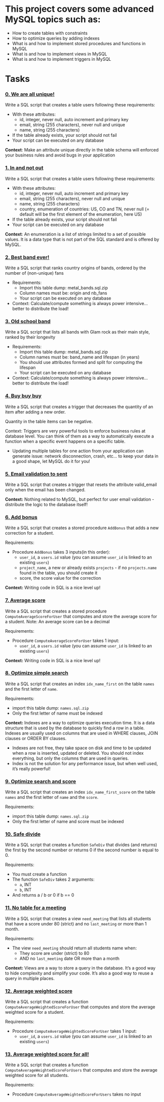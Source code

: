 # This project covers some advanced MySQL topics such as:
- How to create tables with constraints
- How to optimize queries by adding indexes
- What is and how to implement stored procedures and functions in MySQL
- What is and how to implement views in MySQL
- What is and how to implement triggers in MySQL


# Tasks

### [**0. We are all unique!**](./0-uniq_users.sql)
Write a SQL script that creates a table users following these requirements:

- With these attributes:
    - id, integer, never null, auto increment and primary key
    - email, string (255 characters), never null and unique
    - name, string (255 characters)
- If the table already exists, your script should not fail
- Your script can be executed on any database

**Context**: Make an attribute unique directly in the table schema will enforced your business rules and avoid bugs in your application

### [**1. In and not out**](./1-country_users.sql)
Write a SQL script that creates a table users following these requirements:

- With these attributes:
    - id, integer, never null, auto increment and primary key
    - email, string (255 characters), never null and unique
    - name, string (255 characters)
    - country, enumeration of countries: US, CO and TN, never null (= default will be the first element of the enumeration, here US)
- If the table already exists, your script should not fail
- Your script can be executed on any database

**Context**: An enumeration is a list of strings limited to a set of possible values. It is a data type that is not part of the SQL standard and is offered by MySQL.

### [**2. Best band ever!**](./2-fans.sql)
Write a SQL script that ranks country origins of bands, ordered by the number of (non-unique) fans

- Requirements:
    - Import this table dump: metal_bands.sql.zip
    - Column names must be: origin and nb_fans
    - Your script can be executed on any database
- Context: Calculate/compute something is always power intensive… better to distribute the load!


### [**3. Old school band**](./3-glam_rock.sql)
Write a SQL script that lists all bands with Glam rock as their main style, ranked by their longevity

- Requirements:
    - Import this table dump: metal_bands.sql.zip
    - Column names must be: band_name and lifespan (in years)
    - You should use attributes formed and split for computing the lifespan
    - Your script can be executed on any database
- Context: Calculate/compute something is always power intensive… better to distribute the load!

### [**4. Buy buy buy**](./4-store.sql)
Write a SQL script that creates a trigger that decreases the quantity of an item after adding a new order.

Quantity in the table items can be negative.

Context: Triggers are very powerful tools to enforce business rules at database level. You can think of them as a way to automatically execute a function when a specific event happens on a specific table.
- Updating multiple tables for one action from your application can generate issue: network disconnection, crash, etc… to keep your data in a good shape, let MySQL do it for you!

### [**5. Email validation to sent**](./5-valid_email.sql)

Write a SQL script that creates a trigger that resets the attribute valid_email only when the email has been changed.

**Context:** Nothing related to MySQL, but perfect for user email validation - distribute the logic to the database itself!

### [**6. Add bonus**](./6-bonus.sql)
Write a SQL script that creates a stored procedure `AddBonus` that adds a new correction for a student.

Requirements:
- Procedure `AddBonus` takes 3 inputs(in this order):
    - `user_id`, a `users.id` value (you can assume `user_id` is linked to an existing `users`)
    - `project_name`, a new or already exists `projects` - if no `projects.name` found in the table, you should create it
    - score, the score value for the correction

**Context:** Writing code in SQL is a nice level up!

### [**7. Average score**](./7-average_score.sql)
Write a SQL script that creates a stored procedure `ComputeAverageScoreForUser` that computes and store the average score for a student. Note: An average score can be a decimal

Requirements:
- Procedure `ComputeAverageScoreForUser` takes 1 input:
    - `user_id`, a `users.id` value (you can assume `user_id` is linked to an existing `users`)

**Context:** Writing code in SQL is a nice level up!

### [**8. Optimize simple search**](./8-index_my_names.sql)
Write a SQL script that creates an index `idx_name_first` on the table `names` and the first letter of `name`.

Requirements:
- import this table dump: `names.sql.zip`
- Only the first letter of name must be indexed

**Context:** Indexes are a way to optimize queries execution time. It is a data structure that is used by the database to quickly find a row in a table. Indexes are usually used on columns that are used in WHERE clauses, JOIN clauses or ORDER BY clauses.
- Indexes are not free, they take space on disk and time to be updated when a row is inserted, updated or deleted. You should not index everything, but only the columns that are used in queries.
- Index is not the solution for any performance issue, but when well used, it’s really powerful!

### [**9. Optimize search and score**](./9-index_name_score.sql)

Write a SQL script that creates an index `idx_name_first_score` on the table `names` and the first letter of `name` and the `score`.

Requirements:
- import this table dump: `names.sql.zip`
- Only the first letter of name and score must be indexed

### [**10. Safe divide**](./10-div.sql)
Write a SQL script that creates a function `SafeDiv` that divides (and returns) the first by the second number or returns 0 if the second number is equal to 0.

Requirements:
- You must create a function
- The function `SafeDiv` takes 2 arguments:
    - `a`, INT
    - `b`, INT
- And returns a / b or 0 if b == 0

### [**11. No table for a meeting**](./11-need_meetings.sql)
Write a SQL script that creates a view `need_meeting` that lists all students that have a score under 80 (strict) and no `last_meeting` or more than 1 month.

Requirements:

- The view `need_meeting` should return all students name when:
  - They score are under (strict) to 80
  - AND no `last_meeting` date OR more than a month

**Context:** Views are a way to store a query in the database. It’s a good way to hide complexity and simplify your code. It’s also a good way to reuse a query in multiple places.

### [**12. Average weighted score**](./100-average_weighted_score.sql)

Write a SQL script that creates a function `ComputeAverageWeightedScoreForUser` that computes and store the average weighted score for a student. 

Requirements:
- Procedure `ComputeAverageWeightedScoreForUser` takes 1 input:
    - `user_id`, a `users.id` value (you can assume `user_id` is linked to an existing `users`)

### [**13. Average weighted score for all!**](./101-average_weighted_score.sql)

Write a SQL script that creates a function `ComputeAverageWeightedScoreForUsers` that computes and store the average weighted score for all students.

Requirements:

- Procedure `ComputeAverageWeightedScoreForUsers` takes no input
